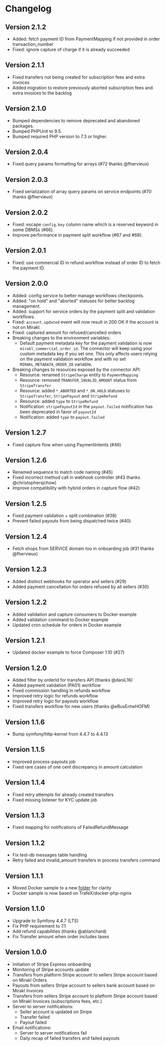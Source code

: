 # Changelog

## Version 2.1.2

- Added: fetch payment ID from PaymentMapping if not provided in order transaction_number
- Fixed: ignore capture of charge if it is already succeeded

## Version 2.1.1

- Fixed transfers not being created for subscription fees and extra invoices
- Added migration to restore previously aborted subscription fees and extra invoices to the backlog

## Version 2.1.0

- Bumped dependencies to remove deprecated and abandoned packages.
- Bumped PHPUnit to 9.5.
- Bumped required PHP version to 7.3 or higher.

## Version 2.0.4

- Fixed query params formatting for arrays (#72 thanks @fhervieux)

## Version 2.0.3

- Fixed serialization of array query params on service endpoints (#70 thanks @fhervieux)

## Version 2.0.2

- Fixed: escape `config.key` column name which is a reserved keyword in some DBMSs (#66).
- Improve performance in payment split workflow (#67 and #68).

## Version 2.0.1

- Fixed: use commercial ID in refund workflow instead of order ID to fetch the payment ID.

## Version 2.0.0

- Added: config service to better manage workflows checkpoints.
- Added: "on hold" and "aborted" statuses for better backlog management.
- Added: support for service orders by the payment split and validation workflows.
- Fixed: `account.updated` event will now result in 200 OK if the account is not on Mirakl.
- Fixed: captured amount for refused/cancelled orders
- Breaking changes to the environment variables:
  - Default payment metadata key for the payment validation is now `mirakl_commercial_order_id`. The connector will keep using your custom metadata key if you set one. This only affects users relying on the payment validation workflow and with no set `MIRAKL_METADATA_ORDER_ID` variable.
- Breaking changes to resources exposed by the connector API:
  - Resource: renamed `StripeCharge` entity to `PaymentMapping`
  - Resource: removed `TRANSFER_INVALID_AMOUNT` status from `StripeTransfer`
  - Resource: added `*_ABORTED` and `*_ON_HOLD` statuses to `StripeTransfer`, `StripePayout` and `StripeRefund`
  - Resource: added `type` to `StripeRefund`
  - Notification: `stripePayoutId` in the `payout.failed` notification has been deprecated in favor of `payoutId`
  - Notification: added `type` to `payout.failed`

## Version 1.2.7

- Fixed capture flow when using PaymentIntents (#46)

## Version 1.2.6

- Renamed sequence to match code naming (#45)
- Fixed incorrect method call in webhook controller (#43 thanks @christophersjchow)
- Improve compatibility with hybrid orders in capture flow (#42)

## Version 1.2.5

- Fixed payment validation + split combination (#38)
- Prevent failed payouts from being dispatched twice (#40)

## Version 1.2.4

- Fetch shops from SERVICE domain too in onboarding job (#31 thanks @fhervieux)

## Version 1.2.3

- Added distinct webhooks for operator and sellers (#29)
- Added payment cancellation for orders refused by all sellers (#30)

## Version 1.2.2

- Added validation and capture consumers to Docker example
- Added validation command to Docker example
- Updated cron schedule for orders in Docker example

## Version 1.2.1

- Updated docker example to force Composer 1.10 (#27)

## Version 1.2.0

- Added filter by orderId for transfers API (thanks @daniL16)
- Added payment validation (PA01) workflow
- Fixed commission handling in refunds workflow
- Improved retry logic for refunds workflow
- Improved retry logic for payouts workflow
- Fixed transfers workflow for new users (thanks @eBusEntwHOFM)

## Version 1.1.6

- Bump symfony/http-kernel from 4.4.7 to 4.4.13

## Version 1.1.5

- Improved process-payouts job
- Fixed rare cases of one cent discrepancy in amount calculation

## Version 1.1.4

- Fixed retry attempts for already created transfers
- Fixed missing listener for KYC update job

## Version 1.1.3

- Fixed mapping for notifications of FailedRefundMessage

## Version 1.1.2

- Fix test-db messages table handling
- Retry failed and invalid_amount transfers in process transfers command

## Version 1.1.1

- Moved Docker sample to a new [folder](examples/docker) for clarity
- Docker sample is now based on TrafeX/docker-php-nginx

## Version 1.1.0

- Upgrade to Symfony 4.4.7 (LTS)
- Fix PHP requirement to 7.1
- Add refund capabilities (thanks @ablanchard)
- Fix Transfer amount when order includes taxes

## Version 1.0.0

- Initiation of Stripe Express onboarding
- Monitoring of Stripe accounts update
- Transfers from platform Stripe account to sellers Stripe account based on Mirakl Orders
- Payouts from sellers Stripe account to sellers bank account based on Mirakl Invoices
- Transfers from sellers Stripe account to platform Stripe account based on Mirakl Invoices (subscriptions fees, etc.)
- Server to server notifications:
  - Seller account is updated on Stripe
  - Transfer failed
  - Payout failed
- Email notifications:
  - Server to server notifications fail
  - Daily recap of failed transfers and failed payouts
